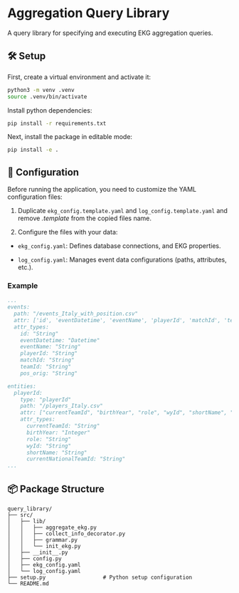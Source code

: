 # Aggregation Query Library  

A query library for specifying and executing EKG aggregation queries.  

## 🛠️ Setup  

First, create a virtual environment and activate it:  

```bash
python3 -m venv .venv
source .venv/bin/activate
```

Install python dependencies:
```bash
pip install -r requirements.txt
```

Next, install the package in editable mode:
```bash
pip install -e .
```

## 🔧 Configuration
Before running the application, you need to customize the YAML configuration files:

1. Duplicate `ekg_config.template.yaml` and `log_config.template.yaml` and remove _.template_ from the copied files name.

2. Configure the files with your data:
* `ekg_config.yaml`: Defines database connections, and EKG properties.

* `log_config.yaml`: Manages event data configurations (paths, attributes, etc.).

### Example 
```yaml
...
events:
  path: "/events_Italy_with_position.csv"   
  attr: ['id', 'eventDatetime', 'eventName', 'playerId', 'matchId', 'teamId', 'pos_orig'] 
  attr_types:
    id: "String"
    eventDatetime: "Datetime"
    eventName: "String"
    playerId: "String"
    matchId: "String"
    teamId: "String"
    pos_orig: "String"

entities:
  playerId:
    type: "playerId"
    path: "/players_Italy.csv"
    attr: ["currentTeamId", "birthYear", "role", "wyId", "shortName", "currentNationalTeamId"]
    attr_types: 
      currentTeamId: "String"
      birthYear: "Integer"
      role: "String"
      wyId: "String"
      shortName: "String"
      currentNationalTeamId: "String"
... 
```


## 📦 Package Structure  

```
query_library/
├── src/
│   ├── lib/
│   │   ├── aggregate_ekg.py
│   │   ├── collect_info_decorator.py    
│   │   ├── grammar.py         
│   │   └── init_ekg.py               
│   ├── __init__.py               
│   ├── config.py
│   ├── ekg_config.yaml
│   └── log_config.yaml 
├── setup.py                  # Python setup configuration
└── README.md                 
```